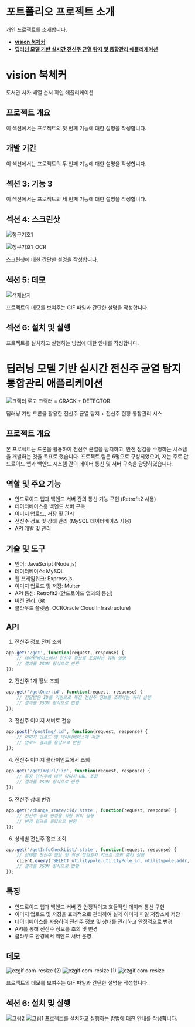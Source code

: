 # 포트폴리오 프로젝트 소개
개인 프로젝트를 소개합니다.
- [**vision 북체커**](#vision-북체커)
- [**딥러닝 모델 기반 실시간 전신주 균열 탐지 및 통합관리 애플리케이션**](#딥러닝-모델-기반-실시간-전신주-균열-탐지-통합관리-애플리케이션)
  
# vision 북체커

도서관 서가 배열 순서 확인 애플리케이션

## 프로젝트 개요

이 섹션에서는 프로젝트의 첫 번째 기능에 대한 설명을 작성합니다.

## 개발 기간

이 섹션에서는 프로젝트의 두 번째 기능에 대한 설명을 작성합니다.

## 섹션 3: 기능 3

이 섹션에서는 프로젝트의 세 번째 기능에 대한 설명을 작성합니다.

## 섹션 4: 스크린샷

![청구기호1](https://github.com/taewoo1997/Portfolio/assets/108257288/1691dab8-1ac1-44bb-b1f6-0474a2d338c0)

![청구기호1_OCR](https://github.com/taewoo1997/Portfolio/assets/108257288/be91c440-bf67-4224-941f-dd1114564467)

스크린샷에 대한 간단한 설명을 작성합니다.

## 섹션 5: 데모

![객체탐지](https://github.com/taewoo1997/Portfolio/assets/108257288/b90f4e01-395a-4190-b52c-453c6fa59cb7)

프로젝트의 데모를 보여주는 GIF 파일과 간단한 설명을 작성합니다.

## 섹션 6: 설치 및 실행

프로젝트를 설치하고 실행하는 방법에 대한 안내를 작성합니다.

>
> 

# 딥러닝 모델 기반 실시간 전신주 균열 탐지 <br>통합관리 애플리케이션
![크랙터 로고](https://github.com/taewoo1997/Portfolio/assets/108257288/6228700d-a3e9-47f3-9bcf-bca98145344e)
크랙터 = CRACK + DETECTOR 

딥러닝 기반 드론을 활용한 전신주 균열 탐지 + 전신주 현황 통합관리 시스



## 프로젝트 개요

본 프로젝트는 드론을 활용하여 전신주 균열을 탐지하고, 안전 점검을 수행하는 시스템을 개발하는 것을 목표로 했습니다. 
프로젝트 팀은 6명으로 구성되었으며, 저는 주로 안드로이드 앱과 백엔드 시스템 간의 데이터 통신 및 서버 구축을 담당하였습니다.

## 역할 및 주요 기능

- 안드로이드 앱과 백엔드 서버 간의 통신 기능 구현 (Retrofit2 사용)
- 데이터베이스용 백엔드 서버 구축
- 이미지 업로드, 저장 및 관리
- 전신주 정보 및 상태 관리 (MySQL 데이터베이스 사용)
- API 개발 및 관리

## 기술 및 도구

- 언어: JavaScript (Node.js)
- 데이터베이스: MySQL
- 웹 프레임워크: Express.js
- 이미지 업로드 및 저장: Multer
- API 통신: Retrofit2 (안드로이드 앱과의 통신)
- 버전 관리: Git
- 클라우드 플랫폼: OCI(Oracle Cloud Infrastructure)

## API 

1. 전신주 정보 전체 조회
```javascript
app.get('/get', function(request, response) {
    // 데이터베이스에서 전신주 정보를 조회하는 쿼리 실행
    // 결과를 JSON 형식으로 반환
});
```
2. 전신주 1개 정보 조회
```javascript
app.get('/getOne/:id', function(request, response) {
    // 전달받은 ID를 기반으로 특정 전신주 정보를 조회하는 쿼리 실행
    // 결과를 JSON 형식으로 반환
});
```
3. 전신주 이미지 서버로 전송
```javascript
app.post('/postImg/:id', function(request, response) {
    // 이미지 업로드 및 데이터베이스에 저장
    // 업로드 결과를 응답으로 반환
});
```
4. 전신주 이미지 클라이언트에서 조회
```javascript
app.get('/getImgUrl/:id', function(request, response) {
    // 특정 전신주에 대한 이미지 URL 조회
    // 결과를 JSON 형식으로 반환
});
```
5. 전신주 상태 변경
```javascript
app.get('/change_state/:id/:state', function(request, response) {
    // 전신주 상태 변경을 위한 쿼리 실행
    // 변경 결과를 응답으로 반환
});
```
6. 상태별 전신주 정보 조회
```javascript
app.get('/getInfoCheckList/:state', function(request, response) {
    // 상태별 전신주 정보 및 최신 점검일자 리스트 조회 쿼리 실행
    client.query('SELECT utilitypole.utilityPole_id, utilitypole.addr, iu.created_date FROM utilitypole JOIN ( SELECT utilitypole.utilityPole_id, utilitypole.addr, max(img_urls.created_date) as created_date FROM utilitypole JOIN img_urls group by utilitypole.utilityPole_id) as iu ON utilitypole.utilityPole_id = iu.utilityPole_id where utilitypole.state = ? order by created_date desc;' , request.params.state ,function(error, result) {
    // 결과를 JSON 형식으로 반환
});
```

## 특징
- 안드로이드 앱과 백엔드 서버 간 안정적이고 효율적인 데이터 통신 구현
- 이미지 업로드 및 저장을 효과적으로 관리하여 실제 이미지 파일 저장소에 저장
- 데이터베이스를 사용하여 전신주 정보 및 상태를 관리하고 안정적으로 변경
- API를 통해 전신주 정보를 조회 및 변경
- 클라우드 환경에서 백엔드 서버 운영


## 데모
![ezgif com-resize (2)](https://github.com/taewoo1997/Portfolio/assets/108257288/f4ad1005-8aae-436e-82db-a9c1c205c77a)
![ezgif com-resize (1)](https://github.com/taewoo1997/Portfolio/assets/108257288/0db5a176-8644-4737-a966-08f9a33ad3d6)
![ezgif com-resize](https://github.com/taewoo1997/Portfolio/assets/108257288/5e29156c-a2bc-41bd-8ad2-af96c6cb0e82)


프로젝트의 데모를 보여주는 GIF 파일과 간단한 설명을 작성합니다.

## 섹션 6: 설치 및 실행
![그림2](https://github.com/taewoo1997/Portfolio/assets/108257288/131a970c-e456-4d1f-8827-d7d2a4cf30c5)
![그림1](https://github.com/taewoo1997/Portfolio/assets/108257288/0b364331-e4c4-4e32-9dcb-e78bfb49da6b)
프로젝트를 설치하고 실행하는 방법에 대한 안내를 작성합니다.
